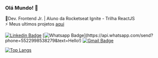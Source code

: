 ### Olá Mundo! 👋

<!--
**nonatodiego/nonatodiego** is a ✨ _special_ ✨ repository because its `README.md` (this file) appears on your GitHub profile.-->

🌱Dev. Frontend Jr. | Aluno da Rocketseat Ignite - Trilha ReactJS <br>
⚡ Meus ultimos projetos [aqui](https://diegononato.netlify.app/)


[![Linkedin Badge](https://img.shields.io/badge/-LinkedIn-blue?style=flat-square&logo=Linkedin&logoColor=white&link=https://www.linkedin.com/in/diegononato)](https://www.linkedin.com/in/diegononato)
[![Whatsapp Badge](https://img.shields.io/badge/-Whatsapp-4CA143?style=flat-square&labelColor=4CA143&logo=whatsapp&logoColor=white&link=https://api.whatsapp.com/send?phone=55219828314999&text=Hello!)](https://api.whatsapp.com/send?phone=5522998538279&text=Hello!)
[![Gmail Badge](https://img.shields.io/badge/-Gmail-c14438?style=flat-square&logo=Gmail&logoColor=white&link=mailto:nonatodiego@hotmail.com)](mailto:nonatodiego@hotmail.com)



[![Top Langs](https://github-readme-stats.vercel.app/api/top-langs/?username=nonatodiego&hide=php)](https://github.com/nonatodiego/github-readme-stats)

